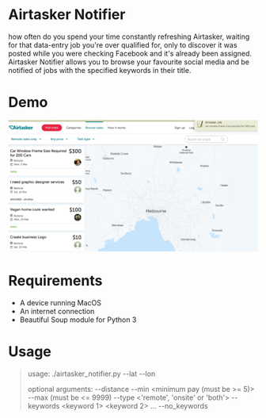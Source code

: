 # Airtasker Notifier

how often do you spend your time constantly refreshing Airtasker, 
waiting for that data-entry job you're over qualified for, only
to discover it was posted while you were checking Facebook and
it's already been assigned. Airtasker Notifier allows you to
browse your favourite social media and be notified of jobs
with the specified keywords in their title.

# Demo
![Airtasker Notifier Demo](demo/demo.jpg)

# Requirements

- A device running MacOS
- An internet connection
- Beautiful Soup module for Python 3

# Usage

>usage: ./airtasker_notifier.py --lat <latitude> --lon <longitude> <job keyword>
>
>optional arguments: --distance <maximum distance from location in km>
>                    --min <minimum pay (must be >= 5)>
>                    --max <maximum pay> (must be <= 9999)
>                    --type <'remote', 'onsite' or 'both'>
>                    --keywords <keyword 1> <keyword 2> ...
>                    --no_keywords

